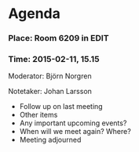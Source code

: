 # Agenda

### Place: Room 6209 in EDIT
### Time: 2015-02-11, 15.15

Moderator: Björn Norgren

Notetaker: Johan Larsson

- Follow up on last meeting
- Other items
- Any important upcoming events?
- When will we meet again? Where?
- Meeting adjourned

